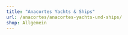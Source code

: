 ```yaml
---
title: "Anacortes Yachts & Ships"
url: /anacortes/anacortes-yachts-und-ships/
shop: Allgemein
---
```

